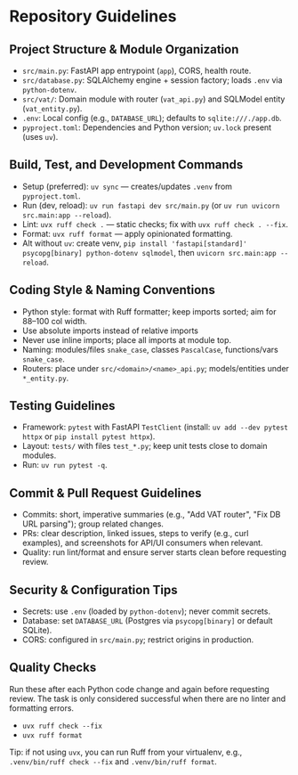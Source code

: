 # Repository Guidelines

## Project Structure & Module Organization
- `src/main.py`: FastAPI app entrypoint (`app`), CORS, health route.
- `src/database.py`: SQLAlchemy engine + session factory; loads `.env` via `python-dotenv`.
- `src/vat/`: Domain module with router (`vat_api.py`) and SQLModel entity (`vat_entity.py`).
- `.env`: Local config (e.g., `DATABASE_URL`); defaults to `sqlite:///./app.db`.
- `pyproject.toml`: Dependencies and Python version; `uv.lock` present (uses `uv`).

## Build, Test, and Development Commands
- Setup (preferred): `uv sync` — creates/updates `.venv` from `pyproject.toml`.
- Run (dev, reload): `uv run fastapi dev src/main.py` (or `uv run uvicorn src.main:app --reload`).
- Lint: `uvx ruff check .` — static checks; fix with `uvx ruff check . --fix`.
- Format: `uvx ruff format` — apply opinionated formatting.
- Alt without `uv`: create venv, `pip install 'fastapi[standard]' psycopg[binary] python-dotenv sqlmodel`, then `uvicorn src.main:app --reload`.

## Coding Style & Naming Conventions
- Python style: format with Ruff formatter; keep imports sorted; aim for 88–100 col width.
- Use absolute imports instead of relative imports
- Never use inline imports; place all imports at module top.
- Naming: modules/files `snake_case`, classes `PascalCase`, functions/vars `snake_case`.
- Routers: place under `src/<domain>/<name>_api.py`; models/entities under `*_entity.py`.

## Testing Guidelines
- Framework: `pytest` with FastAPI `TestClient` (install: `uv add --dev pytest httpx` or `pip install pytest httpx`).
- Layout: `tests/` with files `test_*.py`; keep unit tests close to domain modules.
- Run: `uv run pytest -q`.

## Commit & Pull Request Guidelines
- Commits: short, imperative summaries (e.g., "Add VAT router", "Fix DB URL parsing"); group related changes.
- PRs: clear description, linked issues, steps to verify (e.g., curl examples), and screenshots for API/UI consumers when relevant.
- Quality: run lint/format and ensure server starts clean before requesting review.

## Security & Configuration Tips
- Secrets: use `.env` (loaded by `python-dotenv`); never commit secrets.
- Database: set `DATABASE_URL` (Postgres via `psycopg[binary]` or default SQLite).
- CORS: configured in `src/main.py`; restrict origins in production.

## Quality Checks
Run these after each Python code change and again before requesting review. The task is only considered successful when there are no linter and formatting errors.
- `uvx ruff check --fix`
- `uvx ruff format`

Tip: if not using `uvx`, you can run Ruff from your virtualenv, e.g., `.venv/bin/ruff check --fix` and `.venv/bin/ruff format`.
